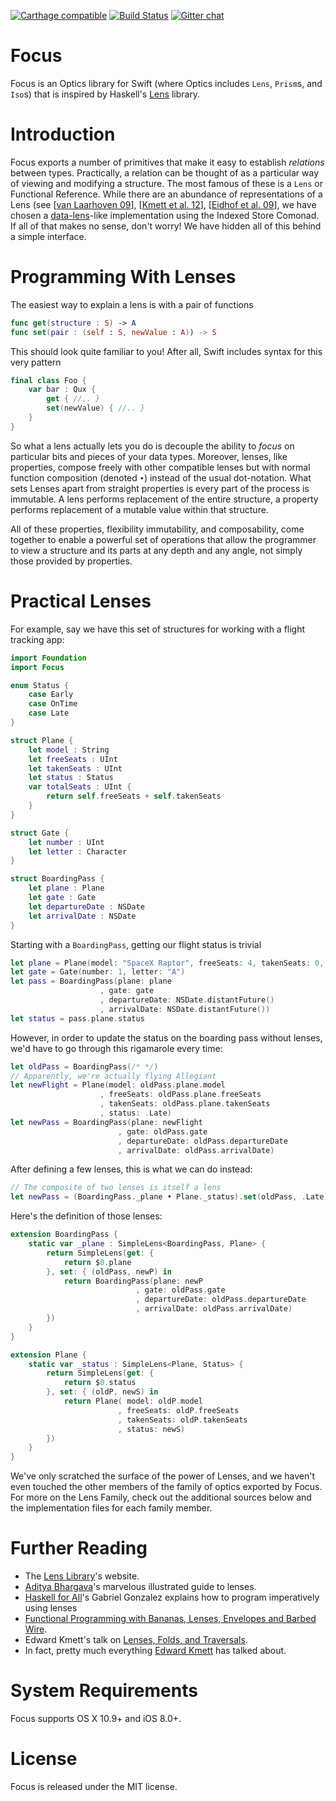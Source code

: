 [![Carthage compatible](https://img.shields.io/badge/Carthage-compatible-4BC51D.svg?style=flat)](https://github.com/Carthage/Carthage)
[![Build Status](https://travis-ci.org/typelift/Focus.svg?branch=master)](https://travis-ci.org/typelift/Focus)
[![Gitter chat](https://badges.gitter.im/DPVN/chat.png)](https://gitter.im/typelift/general?utm_source=share-link&utm_medium=link&utm_campaign=share-link)


Focus
=====

Focus is an Optics library for Swift (where Optics includes `Lens`,
`Prism`s, and `Iso`s) that is inspired by Haskell's
[Lens](https://github.com/ekmett/lens) library.

Introduction
============

Focus exports a number of primitives that make it easy to establish
*relations* between types.  Practically, a relation can be thought of
as a particular way of viewing and modifying a structure.  The most
famous of these is a `Lens` or Functional Reference.  While there are
an abundance of representations of a Lens (see
[[van Laarhoven 09](http://www.twanvl.nl/blog/haskell/cps-functional-references)],
[[Kmett et al. 12](http://lens.github.io)],
[[Eidhof et al. 09](https://hackage.haskell.org/package/fclabels)], we
have chosen a
[data-lens](https://hackage.haskell.org/package/data-lens)-like
implementation using the Indexed Store Comonad.  If all of that makes
no sense, don't worry!  We have hidden all of this behind a simple
interface.

Programming With Lenses
=======================

The easiest way to explain a lens is with a pair of functions

```swift
func get(structure : S) -> A
func set(pair : (self : S, newValue : A)) -> S
```

This should look quite familiar to you!  After all, Swift includes
syntax for this very pattern

```swift
final class Foo {
	var bar : Qux {
		get { //.. }
		set(newValue) { //.. }
	}
}
```

So what a lens actually lets you do is decouple the ability to *focus*
on particular bits and pieces of your data types. Moreover, lenses,
like properties, compose freely with other compatible lenses but with
normal function composition (denoted `•`) instead of the usual
dot-notation.  What sets Lenses apart from straight properties is
every part of the process is immutable.  A lens performs replacement
of the entire structure, a property performs replacement of a mutable
value within that structure.

All of these properties, flexibility immutability, and composability,
come together to enable a powerful set of operations that allow the
programmer to view a structure and its parts at any depth and any
angle, not simply those provided by properties.

Practical Lenses
================

For example, say we have this set of structures for working with a
flight tracking app:

```swift
import Foundation
import Focus

enum Status {
	case Early
	case OnTime
	case Late
}

struct Plane {
	let model : String
	let freeSeats : UInt
	let takenSeats : UInt
	let status : Status
	var totalSeats : UInt {
		return self.freeSeats + self.takenSeats
	}
}

struct Gate {
	let number : UInt
	let letter : Character
}

struct BoardingPass {
	let plane : Plane
	let gate : Gate
	let departureDate : NSDate
	let arrivalDate : NSDate
}

```

Starting with a `BoardingPass`, getting our flight status is trivial

```swift
let plane = Plane(model: "SpaceX Raptor", freeSeats: 4, takenSeats: 0, status: .OnTime)
let gate = Gate(number: 1, letter: "A")
let pass = BoardingPass(plane: plane
					, gate: gate
					, departureDate: NSDate.distantFuture()
					, arrivalDate: NSDate.distantFuture())
let status = pass.plane.status
```

However, in order to update the status on the boarding pass without
lenses, we'd have to go through this rigamarole every time:

```swift
let oldPass = BoardingPass(/* */)
// Apparently, we're actually flying Allegiant
let newFlight = Plane(model: oldPass.plane.model
					, freeSeats: oldPass.plane.freeSeats
					, takenSeats: oldPass.plane.takenSeats
					, status: .Late)
let newPass = BoardingPass(plane: newFlight
						, gate: oldPass.gate
						, departureDate: oldPass.departureDate
						, arrivalDate: oldPass.arrivalDate)
```

After defining a few lenses, this is what we can do instead:

```swift
// The composite of two lenses is itself a lens
let newPass = (BoardingPass._plane • Plane._status).set(oldPass, .Late)
```

Here's the definition of those lenses:

```swift
extension BoardingPass {
	static var _plane : SimpleLens<BoardingPass, Plane> {
		return SimpleLens(get: {
			return $0.plane
		}, set: { (oldPass, newP) in
			return BoardingPass(plane: newP
							, gate: oldPass.gate
							, departureDate: oldPass.departureDate
							, arrivalDate: oldPass.arrivalDate)
		})
	}
}

extension Plane {
	static var _status : SimpleLens<Plane, Status> {
		return SimpleLens(get: {
			return $0.status
		}, set: { (oldP, newS) in
			return Plane( model: oldP.model
						, freeSeats: oldP.freeSeats
						, takenSeats: oldP.takenSeats
						, status: newS)
		})
	}
}
```


We've only scratched the surface of the power of Lenses, and we
haven't even touched the other members of the family of optics
exported by Focus.  For more on the Lens Family, check out the additional
sources below and the implementation files for each family member.

Further Reading
===============

- The [Lens Library](http://lens.github.io)'s website.
- [Aditya Bhargava](http://adit.io/posts/2013-07-22-lenses-in-pictures.html)'s marvelous illustrated guide to lenses.
- [Haskell for All](http://www.haskellforall.com/2013/05/program-imperatively-using-haskell.html)'s Gabriel Gonzalez explains how to program imperatively using lenses
- [Functional Programming with Bananas, Lenses, Envelopes and Barbed Wire](http://citeseerx.ist.psu.edu/viewdoc/summary?doi=10.1.1.41.125).
- Edward Kmett's talk on [Lenses, Folds, and Traversals](https://www.youtube.com/watch?v=cefnmjtAolY).
- In fact, pretty much everything [Edward Kmett](https://www.youtube.com/user/edwardkmett/videos) has talked about.

System Requirements
===================

Focus supports OS X 10.9+ and iOS 8.0+.

License
=======

Focus is released under the MIT license.
